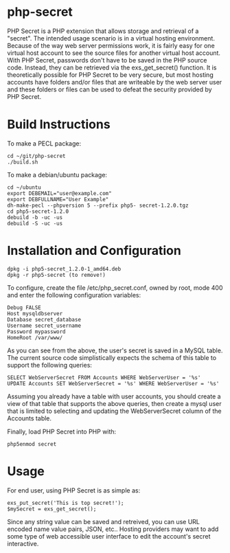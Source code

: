 php-secret
=========

PHP Secret is a PHP extension that allows storage and retrieval of a "secret". The 
intended usage scenario is in a virtual hosting environment. Because of the way
web server permissions work, it is fairly easy for one virtual host account to 
see the source files for another virtual host account. With PHP Secret, passwords
don't have to be saved in the PHP source code. Instead, they can be retrieved
via the exs_get_secret() function. It is theoretically possible for PHP Secret
to be very secure, but most hosting accounts have folders and/or files that
are writeable by the web server user and these folders or files can be used
to defeat the security provided by PHP Secret.

Build Instructions
==================

To make a PECL package:

    cd ~/git/php-secret
    ./build.sh

To make a debian/ubuntu package:

    cd ~/ubuntu
    export DEBEMAIL="user@example.com"
    export DEBFULLNAME="User Example"
    dh-make-pecl --phpversion 5 --prefix php5- secret-1.2.0.tgz 
    cd php5-secret-1.2.0
    debuild -b -uc -us
    debuild -S -uc -us

Installation and Configuration
==============================

    dpkg -i php5-secret_1.2.0-1_amd64.deb
    dpkg -r php5-secret (to remove!)

To configure, create the file /etc/php_secret.conf, owned by root, mode 400 and 
enter the following configuration variables:

    Debug FALSE
    Host mysqldbserver
    Database secret_database
    Username secret_username
    Password mypassword
    HomeRoot /var/www/
    
As you can see from the above, the user's secret is saved in a MySQL table. The current source code simplistically expects the schema of this table to support the following queries:

    SELECT WebServerSecret FROM Accounts WHERE WebServerUser = '%s'
    UPDATE Accounts SET WebServerSecret = '%s' WHERE WebServerUser = '%s'

Assuming you already have a table with user accounts, you should create a view of that table that supports the above queries, then create a mysql user that is limited to selecting and updating the WebServerSecret column of the Accounts table.

Finally, load PHP Secret into PHP with:

    php5enmod secret
    
Usage
=====
For end user, using PHP Secret is as simple as:

    exs_put_secret('This is top secret!');
    $mySecret = exs_get_secret();
    
Since any string value can be saved and retreived, you can use URL encoded name value pairs, JSON, etc..
Hosting providers may want to add some type of web accessible user interface to edit the account's secret interactive.
    
